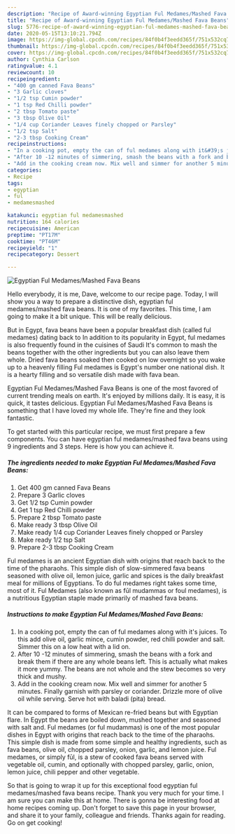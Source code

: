 ```yaml
---
description: "Recipe of Award-winning Egyptian Ful Medames/Mashed Fava Beans"
title: "Recipe of Award-winning Egyptian Ful Medames/Mashed Fava Beans"
slug: 5776-recipe-of-award-winning-egyptian-ful-medames-mashed-fava-beans
date: 2020-05-15T13:10:21.794Z
image: https://img-global.cpcdn.com/recipes/84f0b4f3eedd365f/751x532cq70/egyptian-ful-medamesmashed-fava-beans-recipe-main-photo.jpg
thumbnail: https://img-global.cpcdn.com/recipes/84f0b4f3eedd365f/751x532cq70/egyptian-ful-medamesmashed-fava-beans-recipe-main-photo.jpg
cover: https://img-global.cpcdn.com/recipes/84f0b4f3eedd365f/751x532cq70/egyptian-ful-medamesmashed-fava-beans-recipe-main-photo.jpg
author: Cynthia Carlson
ratingvalue: 4.1
reviewcount: 10
recipeingredient:
- "400 gm canned Fava Beans"
- "3 Garlic cloves"
- "1/2 tsp Cumin powder"
- "1 tsp Red Chilli powder"
- "2 tbsp Tomato paste"
- "3 tbsp Olive Oil"
- "1/4 cup Coriander Leaves finely chopped or Parsley"
- "1/2 tsp Salt"
- "2-3 tbsp Cooking Cream"
recipeinstructions:
- "In a cooking pot, empty the can of ful medames along with it&#39;s juices. To this add olive oil, garlic mince, cumin powder, red chilli powder and salt. Simmer this on a low heat with a lid on."
- "After 10 -12 minutes of simmering, smash the beans with a fork and break them if there are any whole beans left. This is actually what makes it more yummy. The beans are not whole and the stew becomes so very thick and mushy."
- "Add in the cooking cream now. Mix well and simmer for another 5 minutes. Finally garnish with parsley or coriander. Drizzle more of olive oil while serving. Serve hot with baladi (pita) bread."
categories:
- Recipe
tags:
- egyptian
- ful
- medamesmashed

katakunci: egyptian ful medamesmashed 
nutrition: 164 calories
recipecuisine: American
preptime: "PT17M"
cooktime: "PT46M"
recipeyield: "1"
recipecategory: Dessert

---
```



![Egyptian Ful Medames/Mashed Fava Beans](https://img-global.cpcdn.com/recipes/84f0b4f3eedd365f/751x532cq70/egyptian-ful-medamesmashed-fava-beans-recipe-main-photo.jpg)

Hello everybody, it is me, Dave, welcome to our recipe page. Today, I will show you a way to prepare a distinctive dish, egyptian ful medames/mashed fava beans. It is one of my favorites. This time, I am going to make it a bit unique. This will be really delicious.

But in Egypt, fava beans have been a popular breakfast dish (called ful medames) dating back to In addition to its popularity in Egypt, ful medames is also frequently found in the cuisines of Saudi It&#39;s common to mash the beans together with the other ingredients but you can also leave them whole. Dried fava beans soaked then cooked on low overnight so you wake up to a heavenly filling Ful medames is Egypt&#39;s number one national dish. It is a hearty filling and so versatile dish made with fava bean.

Egyptian Ful Medames/Mashed Fava Beans is one of the most favored of current trending meals on earth. It's enjoyed by millions daily. It is easy, it is quick, it tastes delicious. Egyptian Ful Medames/Mashed Fava Beans is something that I have loved my whole life. They're fine and they look fantastic.


To get started with this particular recipe, we must first prepare a few components. You can have egyptian ful medames/mashed fava beans using 9 ingredients and 3 steps. Here is how you can achieve it.

<!--inarticleads1-->

##### The ingredients needed to make Egyptian Ful Medames/Mashed Fava Beans:

1. Get 400 gm canned Fava Beans
1. Prepare 3 Garlic cloves
1. Get 1/2 tsp Cumin powder
1. Get 1 tsp Red Chilli powder
1. Prepare 2 tbsp Tomato paste
1. Make ready 3 tbsp Olive Oil
1. Make ready 1/4 cup Coriander Leaves finely chopped or Parsley
1. Make ready 1/2 tsp Salt
1. Prepare 2-3 tbsp Cooking Cream


Ful medames is an ancient Egyptian dish with origins that reach back to the time of the pharaohs. This simple dish of slow-simmered fava beans seasoned with olive oil, lemon juice, garlic and spices is the daily breakfast meal for millions of Egyptians. To do ful medames right takes some time, most of it. Ful Medames (also known as fūl mudammas or foul medames), is a nutritious Egyptian staple made primarily of mashed fava beans. 

<!--inarticleads2-->

##### Instructions to make Egyptian Ful Medames/Mashed Fava Beans:

1. In a cooking pot, empty the can of ful medames along with it&#39;s juices. To this add olive oil, garlic mince, cumin powder, red chilli powder and salt. Simmer this on a low heat with a lid on.
1. After 10 -12 minutes of simmering, smash the beans with a fork and break them if there are any whole beans left. This is actually what makes it more yummy. The beans are not whole and the stew becomes so very thick and mushy.
1. Add in the cooking cream now. Mix well and simmer for another 5 minutes. Finally garnish with parsley or coriander. Drizzle more of olive oil while serving. Serve hot with baladi (pita) bread.


It can be compared to forms of Mexican re-fried beans but with Egyptian flare. In Egypt the beans are boiled down, mushed together and seasoned with salt and. Ful medames (or ful mudammas) is one of the most popular dishes in Egypt with origins that reach back to the time of the pharaohs. This simple dish is made from some simple and healthy ingredients, such as fava beans, olive oil, chopped parsley, onion, garlic, and lemon juice. Ful medames, or simply fūl, is a stew of cooked fava beans served with vegetable oil, cumin, and optionally with chopped parsley, garlic, onion, lemon juice, chili pepper and other vegetable. 

So that is going to wrap it up for this exceptional food egyptian ful medames/mashed fava beans recipe. Thank you very much for your time. I am sure you can make this at home. There is gonna be interesting food at home recipes coming up. Don't forget to save this page in your browser, and share it to your family, colleague and friends. Thanks again for reading. Go on get cooking!
